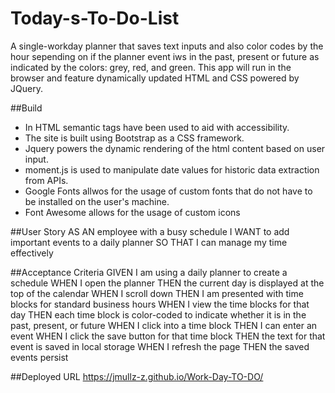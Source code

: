 # Today-s-To-Do-List

A single-workday planner that saves text inputs and also color codes by the hour sepending on if the planner event iws in the past, present or future as indicated by the colors: grey, red, and green.
This app will run in the browser and feature dynamically updated HTML and CSS powered by JQuery.

##Build
* In HTML semantic tags have been used to aid with accessibility.
* The site is built using Bootstrap as a CSS framework.
* Jquery powers the dynamic rendering of the html content based on user input.
* moment.js is used to manipulate date values for historic data extraction from APIs.
* Google Fonts allwos for the usage of custom fonts that do not have to be installed on the user's machine.
* Font Awesome allows for the usage of custom icons

##User Story
AS AN employee with a busy schedule
I WANT to add important events to a daily planner
SO THAT I can manage my time effectively

##Acceptance Criteria
GIVEN I am using a daily planner to create a schedule
WHEN I open the planner
THEN the current day is displayed at the top of the calendar
WHEN I scroll down
THEN I am presented with time blocks for standard business hours
WHEN I view the time blocks for that day
THEN each time block is color-coded to indicate whether it is in the past, present, or future
WHEN I click into a time block
THEN I can enter an event
WHEN I click the save button for that time block
THEN the text for that event is saved in local storage
WHEN I refresh the page
THEN the saved events persist

##Deployed URL
https://jmullz-z.github.io/Work-Day-TO-DO/